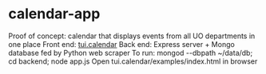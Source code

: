 # calendar-app

Proof of concept: calendar that displays events from all UO departments in one place
Front end: [tui.calendar](https://ui.toast.com/tui-calendar/)
Back end: Express server + Mongo database fed by Python web scraper
To run: mongod --dbpath ~/data/db; cd backend; node app.js
Open tui.calendar/examples/index.html in browser
